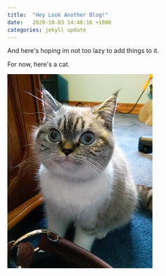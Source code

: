 ```yaml
---
title:  "Hey Look Another Blog!"
date:   2020-10-03 14:48:16 +1000
categories: jekyll update
---
```

And here's hoping im not too lazy to add things to it.

For now, here's a cat.

![confused cat](/assets/images/cat.jpg)
